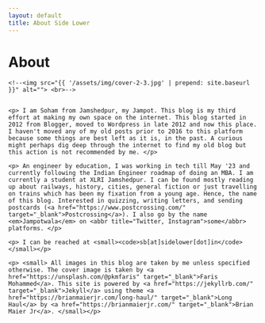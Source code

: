 ```yaml
---
layout: default
title: About Side Lower
---
```


<div class="post">
	<h1 class="pageTitle">About</h1>
	
	<!--<img src="{{ '/assets/img/cover-2-3.jpg' | prepend: site.baseurl }}" alt=""> <br>-->

	
	<p> I am Soham from Jamshedpur, my Jampot. This blog is my third effort at making my own space on the internet. This blog started in 2012 from Blogger, moved to Wordpress in late 2012 and now this place. I haven't moved any of my old posts prior to 2016 to this platform because some things are best left as it is, in the past. A curious might perhaps dig deep through the internet to find my old blog but this action is not recommended by me. </p>
	
	<p> An engineer by education, I was working in tech till May '23 and currently following the Indian Engineer roadmap of doing an MBA. I am currently a student at XLRI Jamshedpur. I can be found mostly reading up about railways, history, cities, general fiction or just travelling on trains which has been my fixation from a young age. Hence, the name of this blog. Interested in quizzing, writing letters, and sending postcards (<a href="https://www.postcrossing.com/" target="_blank">Postcrossing</a>). I also go by the name <em>Jampotwala</em> on <abbr title="Twitter, Instagram">some</abbr> platforms. </p>
	
	<p> I can be reached at <small><code>sb[at]sidelower[dot]in</code></small></p>
	
	<p> <small> All images in this blog are taken by me unless specified otherwise. The cover image is taken by <a href="https://unsplash.com/@pkmfaris" target="_blank">Faris Mohammed</a>. This site is powered by <a href="https://jekyllrb.com/" target="_blank">Jekyll</a> using theme <a href="https://brianmaierjr.com/long-haul/" target="_blank">Long Haul</a> by <a href="https://brianmaierjr.com/" target="_blank">Brian Maier Jr</a>. </small></p>
	
	
	
</div>
